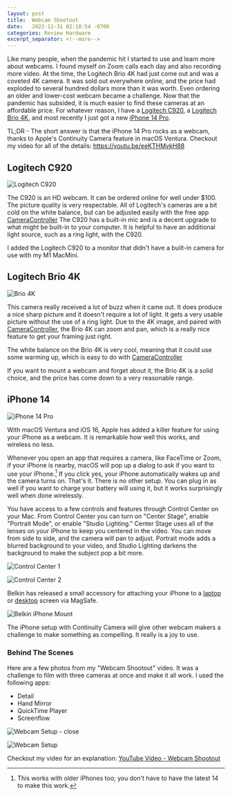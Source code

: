 ```yaml
---
layout: post
title:  Webcam Shootout
date:   2022-12-31 02:18:54 -0700
categories: Review Hardware
excerpt_separator: <!--more-->
---
```


Like many people, when the pandemic hit I started to use and learn more about webcams. I found myself on Zoom calls each day and also recording more video. At the time, the Logitech Brio 4K had just come out and was a coveted 4K camera. <!--more--> It was sold out everywhere online, and the price had exploded to several hundred dollars more than it was worth. Even ordering an older and lower-cost webcam became a challenge. Now that the pandemic has subsided, it is much easier to find these cameras at an affordable price. For whatever reason, I have a [Logitech C920](https://www.googleadservices.com/pagead/aclk?sa=L&ai=DChcSEwiBma30zKX8AhV0IK0GHR83Ad0YABAFGgJwdg&ae=2&ohost=www.google.com&cid=CAESbOD219uDFeF_DybJ0TO6QcOY8NNJQshRx7FMee1eUSaztsh3q9pH9THN647cqBOdPbO6QysbfWcm1RKU2eFDjxSxA6wE_ADy4A-UzpP28jN9UBjuCQixJ1ZlFK3j3Zl6lLHvy6KAfovPaccqxQ&sig=AOD64_393hoVkjBCSMHtO-_wIWhkE_pqDg&ctype=5&q=&ved=2ahUKEwjIpqL0zKX8AhXvMUQIHcAfC1cQww8oAnoECAUQCw&adurl=), a [Logitech Brio 4K](https://www.googleadservices.com/pagead/aclk?sa=L&ai=DChcSEwiQ2Z39zKX8AhXvKq0GHXS2DnQYABAFGgJwdg&ae=2&ohost=www.google.com&cid=CAESbOD25ko0GokT3zhvofMoG3WHQDN1pq9i2aWK-xwsZBYBy7xse4Zo-sEMUfGfpzxXTMXrflrPZl0OY5JvzWuZH8U5p95Cb8hpfVdw1gBwUoyB5JdX1X54DPT7Qn9g3rFibfQkTLrPV7fjLmzP-g&sig=AOD64_09UB8fSydVa2h096C1xXNwgmHZ-w&ctype=5&q=&ved=2ahUKEwj-iJL9zKX8AhULMUQIHWwrAlcQ9aACKAB6BAgFEBw&adurl=), and most recently I just got a new [iPhone 14 Pro](https://www.apple.com/iphone-14-pro/). 

TL;DR - The short answer is that the iPhone 14 Pro rocks as a webcam, thanks to Apple's Continuity Camera feature in macOS Ventura. Checkout my video for all of the details: https://youtu.be/eeKTHMvkH88

## Logitech C920

![Logitech C920][image-1]

The C920 is an HD webcam. It can be ordered online for well under $100. The picture quality is very respectable. All of Logitech's cameras are a bit cold on the white balance, but can be adjusted easily with the free app [CameraController](https://github.com/Itaybre/CameraController) The C920 has a built-in mic and is a decent upgrade to what might be built-in to your computer. It is helpful to have an additional light source, such as a ring light, with the C920.

I added the Logitech C920 to a monitor that didn't have a built-in camera for use with my M1 MacMini. 

## Logitech Brio 4K

![Brio 4K][image-2]

This camera really received a lot of buzz when it came out. It does produce a nice sharp picture and it doesn't require a lot of light. It gets a very usable picture without the use of a ring light. Due to the 4K image, and paired with [CameraController](https://github.com/Itaybre/CameraController), the Brio 4K can zoom and pan, which is a really nice feature to get your framing just right. 

The white balance on the Brio 4K is very cool, meaning that it could use some warming up, which is easy to do with [CameraController](https://github.com/Itaybre/CameraController) 

If you want to mount a webcam and forget about it, the Brio 4K is a solid choice, and the price has come down to a very reasonable range. 

## iPhone 14 

![iPhone 14 Pro][image-3]

With macOS Ventura and iOS 16, Apple has added a killer feature for using your iPhone as a webcam. It is remarkable how well this works, and wireless no less. 

Whenever you open an app that requires a camera, like FaceTime or Zoom, if your iPhone is nearby, macOS will pop up a dialog to ask if you want to use your iPhone.[^1] If you click yes, your iPhone automatically wakes up and the camera turns on. That's it. There is no other setup. You can plug in as well if you want to charge your battery will using it, but it works surprisingly well when done wirelessly. 

You have access to a few controls and features through Control Center on your Mac. From Control Center you can turn on "Center Stage", enable "Portrait Mode", or enable "Studio Lighting." Center Stage uses all of the lenses on your iPhone to keep you centered in the video. You can move from side to side, and the camera will pan to adjust. Portrait mode adds a blurred background to your video, and Studio Lighting darkens the background to make the subject pop a bit more. 

![Control Center 1][image-4]

![Control Center 2][image-5]

Belkin has released a small accessory for attaching your iPhone to a [laptop](https://www.apple.com/shop/product/HQ642ZM/A/belkin-iphone-mount-with-magsafe-for-mac-notebooks?cid=aos-us-seo-pla) or [desktop](https://www.apple.com/shop/product/HQ652ZM/A/belkin-iphone-mount-with-magsafe-for-mac-desktops-and-displays) screen via MagSafe. 

![Belkin iPhone Mount][image-6]

The iPhone setup with Continuity Camera will give other webcam makers a challenge to make something as compelling. It really is a joy to use. 

### Behind The Scenes

Here are a few photos from my "Webcam Shootout" video. It was a challenge to film with three cameras at once and make it all work. I used the following apps: 

- Detail 
- Hand Mirror
- QuickTime Player
- Screenflow

![Webcam Setup - close][image-7]

![Webcam Setup][image-8]

Checkout my video for an explanation: [YouTube Video - Webcam Shootout](https://youtu.be/eeKTHMvkH88)



[^1]: This works with older iPhones too; you don't have to have the latest 14 to make this work. 

[image-1]: /assets/c920-image.jpeg
[image-2]: /assets/brio-4k-image.jpeg
[image-3]: /assets/iPhone-resized.jpg
[image-4]: /assets/control-center-1.png
[image-5]: /assets/control-center-2.png
[image-6]: /assets/belkin-mount.png
[image-7]: /assets/webcam-closer.jpeg
[image-8]: /assets/webcam-setup.jpeg

<script src="https://giscus.app/client.js"
        data-repo="adamsappletech/adamsappletech.github.io"
        data-repo-id="R_kgDOK5uboQ"
        data-category="General"
        data-category-id="DIC_kwDOK5uboc4CbzPX"
        data-mapping="pathname"
        data-strict="0"
        data-reactions-enabled="1"
        data-emit-metadata="0"
        data-input-position="bottom"
        data-theme="preferred_color_scheme"
        data-lang="en"
        crossorigin="anonymous"
        async>
</script>